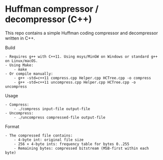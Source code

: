 # Huffman compressor / decompressor (C++)
This repo contains a simple Huffman coding compressor and decompressor written in C++.

Build

    - Requires g++ with C++11. Using msys/MinGW on Windows or standard g++ on Linux/macOS.
    - Using Make:
        - make
    - Or compile manually:
        - g++ -std=c++11 compress.cpp Helper.cpp HCTree.cpp -o compress
        - g++ -std=c++11 uncompress.cpp Helper.cpp HCTree.cpp -o uncompress
Usage

    - Compress:
        - ./compress input-file output-file
    - Uncompress:
        - ./uncompress compressed-file output-file
Format

    - The compressed file contains:
        - 4-byte int: original file size
        - 256 × 4-byte ints: frequency table for bytes 0..255
        - Remaining bytes: compressed bitstream (MSB-first within each byte)

